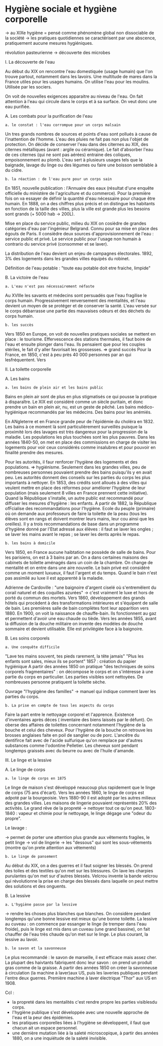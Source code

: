 # Hygiène sociale et hygiène corporelle 

-> au XIXe hygiène = pensé comme phénomène global non dissociable de la société 
-> les pratiques quotidiennes se caractérisent par une abscence, pratiquement aucune mesures hygiéniques. 

révolution pasteurienne -> découverte des microbes

I. La découverte de l'eau 

Au début du XIX on rencontre l'eau domestiquée (usage humain) que l'on trouve partout, notamment dans les lavoirs. Une multitude de mares dans la France utiles pour les usages humains. On utilise l'eau pour les moulins. Utilisée par les sociers. 

On voit de nouvelles exigences apparaitre au niveau de l'eau. On fait attention à l'eau qui circule dans le corps et à sa surface. On veut donc une eau purifiée. 

A. Les combats pour la purification de l'eau 
	
	a. le constat : l'eau corrompue pour un corps malsain 
		
Un tres grands nombres de sources et points d'eau sont pollués à cause de l'inattention de l'homme. L'eau des pluies ne fait pas non plus l'objet de protection. On décide de conserver l'eau dans des citernes au XIX, des citernes métalliques (avant : argile ou céramique). 
Le fait d'absorber l'eau de ces citernes (qui ne sont pas aérées) entraine des coliques, empoisonnement au plomb. 
L'eau sert à plusieurs usages tels que la baignade, lavage du linge ou des légumes ou faire une boisson semblable à du cidre. 

	b. la réaction : de l'eau pure pour un corps sain

En 1851, nouvelle publication : l'Annuaire des eaux (résultat d'une enquête officielle du ministère de l'agriculture et du commerce). Pour la première fois on va essayer de définir la quantité d'eau nécessaire pour chaque être humain. En 1888, on a des chiffres plus précis et on distingue les habitants en fonction de la taille des villes, plus la ville est grande plus les besoins sont grands (+ 5000 hab -> 200L). 

Mise en place du service public, milieu du XIX on cosièdre de grandes catégories d'eau par l'ingénieur Belgrand. Connu pour sa mise en place des égouts de Paris. Il consièdre deux sources d'approvisionnement de l'eau : service public et privé. Le service public pour l'usage non humain à contrario du service privé (consommer et se laver). 

La distribution de l'eau devient un enjeu de campagnes électorales. 1892, 3% des logements dans les grandes villes équipés du robinet. 

Définition de l'eau potable : "toute eau potable doit etre fraiche, limpide"

B. La victoire de l'eau

	a. L'eau n'est pas nécessairement néfaste
	
Au XVIIIe les savants et médecins sont persuadés que l'eau fragilise le corps humain. Progressivement renversement des mentalités, et l'eau devient un moyen de se protéger et de conserver la santé. L'eau versée sur le corps débarrasse une partie des mauvaises odeurs et des déchets du corps humain. 

	b. les succès 
	
Vers 1850 en Europe, on voit de nouvelles pratiques sociales se mettent en place : le tourisme. Effervescence des stations thermales, il faut boire de l'eau et ensuite plonger dans l'eau. Ils pensaient que pour les couples stériles, le fait d'y aller favorisait les grossesses. => grand succès 
Pour la France, en 1850, c'est à peu près 40 000 personnes par an qui lesfréquentent. Vers 

II. La toilette corporelle 

A. Les bains

	a. les bains de plein air et les bains public 
	
Bains en plein air sont de plus en plus stigmatisés ce qui pousse la pratique à disparaître. Le XIX est considéré comme un siècle puritain, et donc prendre un bain en plein air, nu, est un geste de pêché. 
Les bains médico-hygiénique recommandés par les médecins. Des bains pour les anémiés. 

En ANgleterre et en France grande peur de l'épidémie du choléra en 1832. Les bains à ce moment là sont particulièrement surveillés puisque la proximité lors des lavages est très dangereux pour la progression de la maladie. 
Les populations les plus touchées sont les plus pauvres. Dans les années 1840-50, on met en place des commissions en charge de visiter les logements pour voir ceux considérés comme insalubres et pour pouvoir en finalité prendre des mesures. 

Pour les autorités, il faur renforcer l'hygiène des logements et des populations. => hygiénisme. Seulement dans les grandes villes, peu de nombreuses personnes pouvaient prendre des bains puisqu'ils y en avait peu. Les autorités donnent des conseils sur les parties du corps les plus importants à nettoyer. 
En 1853, des crédits sont alloués à des villes qui veulent mettre en place des réformes pour améliorer l'hygiène de leur population (mais seulement 8 villes en France prennent cette initiative). 
Quand la République s'installe, un autre public est recommandé pour diffuser les mesures d'hygiène : les enfants. A partir de 1882, la République ofFcialise des recommandations pour l'hygiène. Ecole du peuple (primaire) où on demande aux professeurs de faire la toilette de la peau (tous les élèves sont en rangs et doivent montrer leurs mains, leur cou ainsi que les oreilles). 
Il y a trois recommandations de base dans un programme d'hygiène donné par l'Etat adressé aux élèves : il faut se laver les ongles ; se laver les mains avant le repas ; se laver les dents après le repas. 

	b. les bains à domicile 

Vers 1850, en France aucune haibtation ne possède de salle de bains. Pour les parisiens, on est à 3 bains par an. On a dans certaines maisons des cabinets de toilette aménagés dans un coin de la chambre. On change de mentalité et on entre dans une aire nouvelle. Le bain privé est considéré comme un moment luxueux, il faut l'argent et du temps. Quand le bain n'est pas assimilé au luxe il est apparenté à la maladie. 

Adrienne de Cardoville : "une baignoire d'argent ciselé où s'entremêlent du corail naturel et des coquilles azurées" -> c'est vraiment le luxe et hors de porté du commun des mortels. 
Vers 1860, développement des grands hôtels qui procèdent à des transformations intérieures et s'équipent de salle de bain. Les premières salle de bain complètes font leur apparition vers 1880. En 1900, on voit la naissance de chauffe-bain. Ils fonctionnent au gaz et permettent d'avoir une eau chaude ou tiède. 
Vers les années 1855, avant la diffusion de la douche militaire on invente des modèles de douche sommaire et devient utilisable. Elle est privilégiée face à la baignoire. 


B. Les soins corporels 

	a. Une conquête difficile 
	
"Lave tes mains souvent, tes pieds rarement, la tête jamais" 
"Plus les enfants sont sales, mieux ils se portent" 
1857 : création du papier hygiénique 
A partir des années 1850 on pratique "des techniques de soins corporels fragmentaires" : on décompose le corps et on s'intéresse à une partie du corps en particulier. Les parties visibles sont nettoyées. 
De nombreuses personne pratiquent la toilette sèche. 

Ouvrage "l'hygigène des familles" -> manuel qui indique comment laver les parties du corps. 

	b. La prise en compte de tous les aspects du corps 
	
Faire la part entre le nettoyage corporel et l'apprence. 
Existence d'inventaires après déces ( inventaire des biens laissés par le défunt). On oberse des affaires de toilettes concernant notamment l'hygiène de la bouche et celui des cheveux. 
Pour l'hygiène de la bouche on retrouve les brosses anglaises faite en poil de sanglier ou de porc. L'ancêtre du dentifirce fait avec de l'acide sulfurique qu'on remplace par d'autres substances comme l'odontine Pelletier. 
Les cheveux sont pendant longtemps graissés avec du beurre ou avec de l'huile d'amande. 

III. Le linge et la lessive 

A. Le linge de corps 

	a. le linge de corps en 1875 
	
Le linge de maison s'est développé neaucoup plus rapidement que le linge de corps (75 ans d'écart). Vers les années 1860, le linge de corps est adpoté par la bourgeoisie. Vers 1880-90 il est adopté par les autres milieux des grandes villes. 
Les maisons de lingerie pouvaient représentés 20% des activités. 
Le grand rêve de la propreté -> nettoyer tout ce qu'on peut. 
1803-1840 : vapeur et chimie pour le nettoyage, le linge dégage une "odeur du propre". 

Le lavage : 

-> permet de porter une attention plus grande aux vêtements fragiles, le petit linge
-> vol de lingerie 
-> les "dessous" qui sont les sous-vêtements (montre qu'on prete attention aux vêtements)

	b. Le linge de pansement 
	
Au début du XIX, on a des guerres et il faut soigner les blessés. On prend des toiles et des textiles qu'on met sur les blessures. On lave les charpies purulantes qu'on met sur d'autres blessés. 
Velcrou invente la bande velcrou qui révolutionne la prise en charge des blessés dans laquelle on peut mettre des solutions et des onguents. 

B. La lessive 

	a. L'hygiène passe par la lessive
	
-> rendre les choses plus blanches que blanches. On considère pendant longtemps qu'une bonne lessive est mieux qu'une bonne toilette. 
La lessive au cuveau : on commence par essanger le linge (le tremper dans l'eau froide), puis le linge est mis dans un cuveau (une grand bassine), on fait chauffer de l'eau très chaude qu'on met sur le linge. 
Le plus courant, la lessive au lavoir.

	b. le savon et la savonneuse 
	
Le plus recommandé : le savon de marseille, il est efficace mais assez cher. La plupart des haivtants fabriquent donc leur savon : on prend un produit gras comme de la graisse. 
A partir des années 1850 on créer la savonneuse à circulation (la machine à laver)aux US, puis les laveries publiques pendant l'entre deux guerres. 
Première machine à laver électrique "Thor" aux US en 1908. 

Ccl : 
- la propreté dans les mentalités c'est rendre propre les parties visiblesdu corps. 
- l'hygiène publique s'est développée  avec une nouvelle approche de l'eau et la peur des épidémies. 
- les pratiques corporelles liées à l'hygiène se développent, il faut que chacun ait un espace personnel. 
- une dernière mutation liée à la saleté microscopique, à partir des années 1880, on a une inquiétude de la saleté invisible. 
